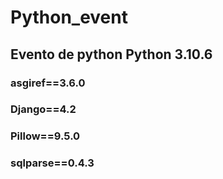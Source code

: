 # Python_event
## Evento de python Python 3.10.6

### asgiref==3.6.0
### Django==4.2
### Pillow==9.5.0
### sqlparse==0.4.3
